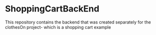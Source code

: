 # ShoppingCartBackEnd
This repository contains the backend that was created separately for the clothesOn project- which is a shopping cart example
